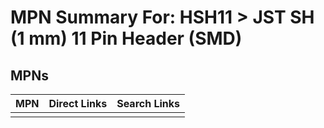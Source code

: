 



# MPN Summary For: HSH11 > JST SH (1 mm) 11 Pin Header (SMD)

## MPNs
  

|MPN|Direct Links|Search Links|
| :--- | :--- | :--- |
||||
